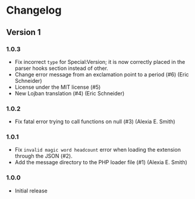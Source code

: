 # Changelog
## Version 1
### 1.0.3
* Fix incorrect `type` for Special:Version; it is now correctly placed in the parser hooks section instead of other.
* Change error message from an exclamation point to a period (#6) (Eric Schneider)
* License under the MIT license (#5)
* New Lojban translation (#4) (Eric Schneider)

### 1.0.2
* Fix fatal error trying to call functions on null (#3) (Alexia E. Smith)

### 1.0.1
* Fix `invalid magic word headcount` error when loading the extension through the JSON (#2).
* Add the message directory to the PHP loader file (#1) (Alexia E. Smith)

### 1.0.0
* Initial release